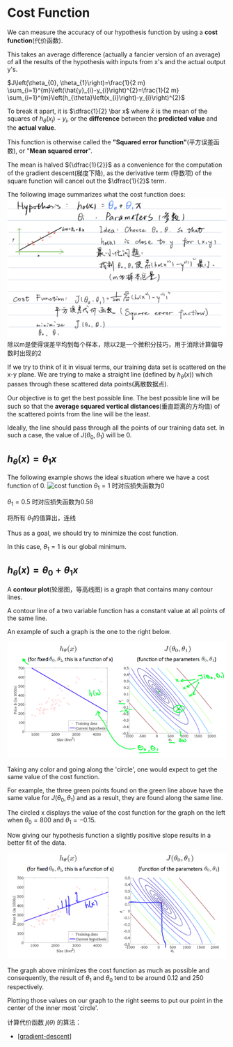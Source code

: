 # Cost Function
We can measure the accuracy of our hypothesis function by using a **cost function**(代价函数). 

This takes an average difference (actually a fancier version of an average)
of all the results of the hypothesis with inputs from x's and the actual output y's.

$J\left(\theta_{0}, \theta_{1}\right)=\frac{1}{2 m} \sum_{i=1}^{m}\left(\hat{y}_{i}-y_{i}\right)^{2}=\frac{1}{2 m} \sum_{i=1}^{m}\left(h_{\theta}\left(x_{i}\right)-y_{i}\right)^{2}$

To break it apart, it is $\dfrac{1}{2} \bar x$
where $\bar{x}$  is the mean of the squares of $h_{\theta}\left(x_{i}\right)-y_{i}$, 
or the **difference** between the **predicted value** and the **actual value**.

This function is otherwise called the **"Squared error function"**(平方误差函数), or "**Mean squared error**". 

The mean is halved ${\dfrac{1}{2}}$ as a convenience for the computation of the gradient descent(梯度下降), 
as the derivative term (导数项) of the square function will cancel out the $\dfrac{1}{2}$ term. 

The following image summarizes what the cost function does:
![Cost Function](../img/Cost%20Function.png)
除以m是使得误差平均到每个样本，除以2是一个微积分技巧，用于消除计算偏导数时出现的2

If we try to think of it in visual terms, our training data set is scattered on the x-y plane. 
We are trying to make a straight line (defined by $h_\theta(x)$) which passes through these scattered data points(离散数据点).

Our objective is to get the best possible line. 
The best possible line will be such so that the **average squared vertical distances**(垂直距离的方均值) of the scattered points from the line will be the least. 


Ideally, the line should pass through all the points of our training data set. 
In such a case, the value of $J(\theta_0, \theta_1)$ will be 0. 


## $h_{\theta}(x) = \theta_1x$
The following example shows the ideal situation where we have a cost function of 0.
![cost function](../img/h(x)%20and%20j(θ).png)
$\theta_1 = 1$ 时对应损失函数为0

$\theta_1 = 0.5$ 时对应损失函数为0.58

将所有 $\theta_1$的值算出，连线

Thus as a goal, we should try to minimize the cost function. 

In this case, $\theta_1 = 1$ is our global minimum.

## $h_{\theta}(x) = \theta_0 + \theta_1x$
A **contour plot**(轮廓图，等高线图) is a graph that contains many contour lines. 

A contour line of a two variable function has a constant value at all points of the same line. 

An example of such a graph is the one to the right below.

![contour plot](../img/contour%20plot.png)

Taking any color and going along the 'circle', one would expect to get the same value of the cost function. 

For example, the three green points found on the green line above have the same value for $J(\theta_0,\theta_1)$ and 
as a result, they are found along the same line. 

The circled x displays the value of the cost function for the graph on the left when $\theta_0 = 800$ and $\theta_1 = -0.15$. 

Now giving our hypothesis function a slightly positive slope results in a better fit of the data.

![minimizing](../img/minimizes%20the%20cost%20function.png)

The graph above minimizes the cost function as much as possible and consequently, 
the result of $\theta_1$ and $\theta_0$ tend to be around 0.12 and 250 respectively. 

Plotting those values on our graph to the right seems to put our point in the center of the inner most 'circle'.

计算代价函数 $j(\theta)$ 的算法：
- [[gradient-descent]]


[//begin]: # "Autogenerated link references for markdown compatibility"
[gradient-descent]: gradient-descent "Gradient Descent"
[//end]: # "Autogenerated link references"